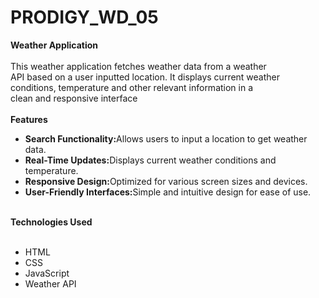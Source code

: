 # PRODIGY_WD_05
<b>Weather Application</b><br><br>
This weather application fetches weather data from a weather<br>
API based on a user inputted location. It displays current weather<br>
conditions, temperature and other relevant information in a<br>
clean and responsive interface<br><br>
<b>Features</b>
<ul>
  <li><b>Search Functionality:</b>Allows users to input a location to get weather data.</li>
  <li><b>Real-Time Updates:</b>Displays current weather conditions and temperature.</li>
  <li><b>Responsive Design:</b>Optimized for various screen sizes and devices.</li>
  <li><b>User-Friendly Interfaces:</b>Simple and intuitive design for ease of use.</li>
</ul><br>
<b>Technologies Used</b><br><br>
<ul>
  <li>HTML</li>
  <li>CSS</li>
  <li>JavaScript</li>
  <li>Weather API</li>
</ul>
